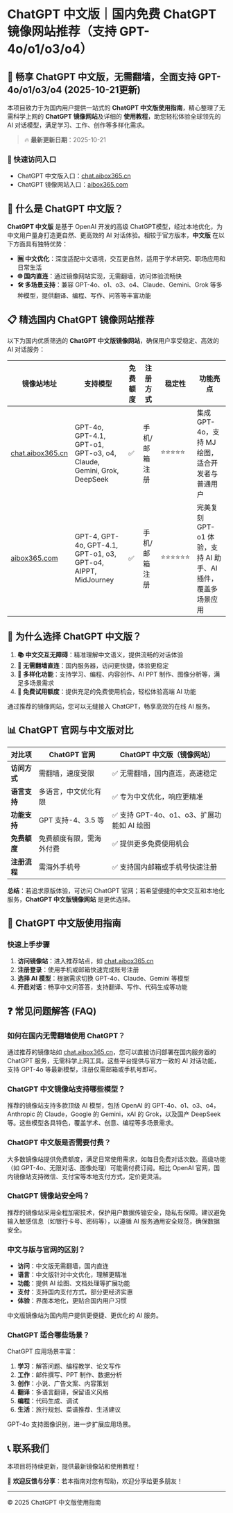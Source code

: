 # ChatGPT 中文版｜国内免费 ChatGPT 镜像网站推荐（支持 GPT-4o/o1/o3/o4）

## 📢 畅享 ChatGPT 中文版，无需翻墙，全面支持 GPT-4o/o1/o3/o4 (2025-10-21更新)

本项目致力于为国内用户提供一站式的 **ChatGPT 中文版使用指南**，精心整理了无需科学上网的 **ChatGPT 镜像网站**及详细的 **使用教程**，助您轻松体验全球领先的 AI 对话模型，满足学习、工作、创作等多样化需求。

> 🔥 **最新更新日期**：2025-10-21

### 🚀 快速访问入口

- ChatGPT 中文版入口：[chat.aibox365.cn](https://chat.aibox365.cn)
- ChatGPT 镜像网站入口：[aibox365.com](https://aibox365.com)

## 🤔 什么是 ChatGPT 中文版？

**ChatGPT 中文版** 是基于 OpenAI 开发的高级 ChatGPT模型，经过本地优化，为中文用户量身打造更自然、更高效的 AI 对话体验。相较于官方版本，**中文版** 在以下方面具有独特优势：

- **🈚 中文优化**：深度适配中文语境，交互更自然，适用于学术研究、职场应用和日常生活
- **🌐 国内直连**：通过镜像网站实现，无需翻墙，访问体验流畅快
- **🛠️ 多场景支持**：兼容 GPT-4o、o1、o3、o4、Claude、Gemini、Grok 等多种模型，提供翻译、编程、写作、问答等丰富功能

## 📋 精选国内 ChatGPT 镜像网站推荐

以下为国内优质筛选的 **ChatGPT 中文版镜像网站**，确保用户享受稳定、高效的 AI 对话服务：

| 镜像站地址 | 支持模型 | 免费额度 | 注册方式 | 稳定性 | 功能亮点 |
|-------------|-------------|-------------|-------------|---------|-------------|
| [chat.aibox365.cn](https://chat.aibox365.cn) | GPT-4o, GPT-4.1, GPT-o1, GPT-o3, o4, Claude, Gemini, Grok, DeepSeek | ✅ | 手机/邮箱注册 | ⭐⭐⭐⭐⭐ | 集成 GPT-4o，支持 MJ 绘图，适合开发者与普通用户 |
| [aibox365.com](https://aibox365.com) | GPT-4, GPT-4o, GPT-4.1, GPT-o1, o3, GPT-o4, AIPPT, MidJourney | ✅ | 手机/邮箱注册 | ⭐⭐⭐⭐⭐⭐ | 完美复刻 GPT-o1 体验，支持 AI 助手、AI插件，覆盖多场景应用 |

## 🌟 为什么选择 ChatGPT 中文版？

1. **📚 中文交互无障碍**：精准理解中文语义，提供流畅的对话体验
2. **🚀 无需翻墙直连**：国内服务器，访问更快捷，体验更稳定
3. **🔧 多样化功能**：支持学习、编程、内容创作、AI PPT 制作、图像分析等，满足多场景需求
4. **💸 免费试用额度**：提供充足的免费使用机会，轻松体验高端 AI 功能

通过推荐的镜像网站，您可以无缝接入 ChatGPT，畅享高效的在线 AI 服务。

## 📊 **ChatGPT 官网与中文版对比**

| **对比项** | **ChatGPT 官网** | **ChatGPT 中文版（镜像网站）** |
|-------------|-------------|--------------------------------|
| **访问方式** | 需翻墙，速度受限 | ✅ 无需翻墙，国内直连，高速稳定 |
| **语言支持** | 多语言，中文优化有限 | ✅ 专为中文优化，响应更精准 |
| **功能支持** | GPT 支持-4、3.5 等 | ✅ 支持 GPT-4o、o1、o3、扩展功能如 AI 绘图 |
| **免费额度** | 免费额度有限，需海外付费 | ✅ 提供更多免费使用机会 |
| **注册流程** | 需海外手机号 | ✅ 支持国内邮箱或手机号快速注册 |

**总结**：若追求原版体验，可访问 ChatGPT 官网；若希望便捷的中文交互和本地化服务，**ChatGPT 中文版镜像网站** 是更优选择。

## 📝 ChatGPT 中文版使用指南

### **快速上手步骤**

1. **访问镜像站**：进入推荐站点，如 [chat.aibox365.cn](https://chat.aibox365.cn)
2. **注册登录**：使用手机或邮箱快速完成账号注册
3. **选择 AI 模型**：根据需求切换 GPT-4o、Claude、Gemini 等模型
4. **开启对话**：畅享中文问答答，支持翻译、写作、代码生成等功能

## ❓ 常见问题解答 (FAQ)

### **如何在国内无需翻墙使用 ChatGPT？**

通过推荐的镜像站如 [chat.aibox365.cn](https://chat.aibox365.cn)，您可以直接访问部署在国内服务器的 ChatGPT 服务，无需科学上网工具。这些平台提供与官方一致的 AI 对话功能，支持 GPT-4o 等最新模型，注册仅需邮箱或手机号即可。

### **ChatGPT 中文镜像站支持哪些模型？**

推荐的镜像站支持多款顶级 AI 模型，包括 OpenAI 的 GPT-4o、o1、o3、o4，Anthropic 的 Claude，Google 的 Gemini，xAI 的 Grok，以及国产 DeepSeek 等。这些模型各具特色，覆盖学术、创意、编程等多场景需求。

### **ChatGPT 中文版是否需要付费？**

大多数镜像站提供免费额度，满足日常使用需求，如每日免费对话次数。高级功能（如 GPT-4o、无限对话、图像处理）可能需付费订阅。相比 OpenAI 官网，国内镜像站支持微信、支付宝等本地支付方式，定价更灵活。

### **ChatGPT 镜像站安全吗？**

推荐的镜像站采用全程加密技术，保护用户数据传输安全，隐私有保障。建议避免输入敏感信息（如银行卡号、密码等），以遵循 AI 服务通用安全规范，确保数据安全。

### **中文与版与官网的区别？**

- **访问**：中文版无需翻墙，国内直连
- **语言**：中文版针对中文优化，理解更精准
- **功能**：提供 AI 绘图、文档处理等扩展功能
- **支付**：支持国内支付方式，部分更经济实惠
- **体验**：界面本地化，更贴合国内用户习惯

中文版镜像站为国内用户提供更便捷、更优化的 AI 服务。

### **ChatGPT 适合哪些场景？**

ChatGPT 应用场景丰富：
1. **学习**：解答问题、编程教学、论文写作
2. **工作**：邮件撰写、PPT 制作、数据分析
3. **创作**：小说、广告文案、内容策划
4. **翻译**：多语言翻译，保留语义风格
5. **编程**：代码生成、调试
6. **生活**：旅行规划、菜谱推荐、生活建议

GPT-4o 支持图像识别，进一步扩展应用场景。

## 📞 联系我们

本项目将持续更新，提供最新镜像站和使用教程！

🌟 **欢迎反馈与分享**：若本指南对您有帮助，欢迎分享给更多朋友！

---

© 2025 ChatGPT 中文版使用指南
